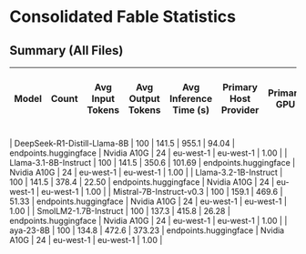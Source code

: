 # Consolidated Fable Statistics
## Summary (All Files)
| Model | Count | Avg Input Tokens | Avg Output Tokens | Avg Inference Time (s) | Primary Host Provider | Primary GPU | GPU VRAM (GB) | DC Provider | DC Location | Avg Cost per Hour ($) |
|-------|-------|-----------------|------------------|---------------------|-----------------------|-------------|---------------|-------------|-------------|-----------------------|

| DeepSeek-R1-Distill-Llama-8B | 100 | 141.5 | 955.1 | 94.04 | endpoints.huggingface | Nvidia A10G | 24 | eu-west-1 | eu-west-1 | 1.00 |
| Llama-3.1-8B-Instruct | 100 | 141.5 | 350.6 | 101.69 | endpoints.huggingface | Nvidia A10G | 24 | eu-west-1 | eu-west-1 | 1.00 |
| Llama-3.2-1B-Instruct | 100 | 141.5 | 378.4 | 22.50 | endpoints.huggingface | Nvidia A10G | 24 | eu-west-1 | eu-west-1 | 1.00 |
| Mistral-7B-Instruct-v0.3 | 100 | 159.1 | 469.6 | 51.33 | endpoints.huggingface | Nvidia A10G | 24 | eu-west-1 | eu-west-1 | 1.00 |
| SmolLM2-1.7B-Instruct | 100 | 137.3 | 415.8 | 26.28 | endpoints.huggingface | Nvidia A10G | 24 | eu-west-1 | eu-west-1 | 1.00 |
| aya-23-8B | 100 | 134.8 | 472.6 | 373.23 | endpoints.huggingface | Nvidia A10G | 24 | eu-west-1 | eu-west-1 | 1.00 |